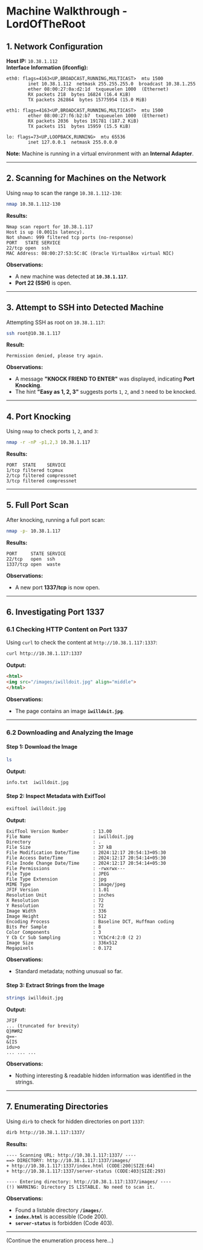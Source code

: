 # Machine Walkthrough - LordOfTheRoot

## 1. Network Configuration

**Host IP:** `10.38.1.112`  
**Interface Information (ifconfig):**

```
eth0: flags=4163<UP,BROADCAST,RUNNING,MULTICAST>  mtu 1500
        inet 10.38.1.112  netmask 255.255.255.0  broadcast 10.38.1.255
        ether 08:00:27:0a:d2:1d  txqueuelen 1000  (Ethernet)
        RX packets 218  bytes 16824 (16.4 KiB)
        TX packets 262864  bytes 15775954 (15.0 MiB)

eth1: flags=4163<UP,BROADCAST,RUNNING,MULTICAST>  mtu 1500
        ether 08:00:27:f6:b2:b7  txqueuelen 1000  (Ethernet)
        RX packets 2036  bytes 191781 (187.2 KiB)
        TX packets 151  bytes 15959 (15.5 KiB)

lo: flags=73<UP,LOOPBACK,RUNNING>  mtu 65536
        inet 127.0.0.1  netmask 255.0.0.0
```

**Note:** Machine is running in a virtual environment with an **Internal Adapter**.

---

## 2. Scanning for Machines on the Network

Using `nmap` to scan the range `10.38.1.112-130`:

```bash
nmap 10.38.1.112-130
```

**Results:**

```
Nmap scan report for 10.38.1.117
Host is up (0.0011s latency).
Not shown: 999 filtered tcp ports (no-response)
PORT   STATE SERVICE
22/tcp open  ssh
MAC Address: 08:00:27:53:5C:8C (Oracle VirtualBox virtual NIC)
```

**Observations:**
- A new machine was detected at **`10.38.1.117`**.
- **Port 22 (SSH)** is open.

---

## 3. Attempt to SSH into Detected Machine

Attempting SSH as root on `10.38.1.117`:

```bash
ssh root@10.38.1.117
```

**Result:**

```
Permission denied, please try again.
```

**Observations:**
- A message **"KNOCK FRIEND TO ENTER"** was displayed, indicating **Port Knocking**.
- The hint **"Easy as 1, 2, 3"** suggests ports `1`, `2`, and `3` need to be knocked.

---

## 4. Port Knocking

Using `nmap` to check ports `1`, `2`, and `3`:

```bash
nmap -r -nP -p1,2,3 10.38.1.117
```

**Results:**

```
PORT  STATE    SERVICE
1/tcp filtered tcpmux
2/tcp filtered compressnet
3/tcp filtered compressnet
```

---

## 5. Full Port Scan

After knocking, running a full port scan:

```bash
nmap -p- 10.38.1.117
```

**Results:**

```
PORT     STATE SERVICE
22/tcp   open  ssh
1337/tcp open  waste
```

**Observations:**
- A new port **1337/tcp** is now open.

---

## 6. Investigating Port 1337

### 6.1 Checking HTTP Content on Port 1337

Using `curl` to check the content at `http://10.38.1.117:1337`:

```bash
curl http://10.38.1.117:1337
```

**Output:**

```html
<html>
<img src="/images/iwilldoit.jpg" align="middle">
</html>
```

**Observations:**
- The page contains an image **`iwilldoit.jpg`**.

---

### 6.2 Downloading and Analyzing the Image

#### Step 1: Download the Image

```bash
ls
```

**Output:**

```
info.txt  iwilldoit.jpg
```

#### Step 2: Inspect Metadata with ExifTool

```bash
exiftool iwilldoit.jpg
```

**Output:**

```
ExifTool Version Number         : 13.00
File Name                       : iwilldoit.jpg
Directory                       : .
File Size                       : 37 kB
File Modification Date/Time     : 2024:12:17 20:54:13+05:30
File Access Date/Time           : 2024:12:17 20:54:14+05:30
File Inode Change Date/Time     : 2024:12:17 20:54:14+05:30
File Permissions                : -rwxrwx---
File Type                       : JPEG
File Type Extension             : jpg
MIME Type                       : image/jpeg
JFIF Version                    : 1.01
Resolution Unit                 : inches
X Resolution                    : 72
Y Resolution                    : 72
Image Width                     : 336
Image Height                    : 512
Encoding Process                : Baseline DCT, Huffman coding
Bits Per Sample                 : 8
Color Components                : 3
Y Cb Cr Sub Sampling            : YCbCr4:2:0 (2 2)
Image Size                      : 336x512
Megapixels                      : 0.172
```

**Observations:**
- Standard metadata; nothing unusual so far.

#### Step 3: Extract Strings from the Image

```bash
strings iwilldoit.jpg
```

**Output:**

```
JFIF
... (truncated for brevity)
Q}M#R2
q==- 
&[IS
idu>o
... ... ...
```

**Observations:**
- Nothing interesting & readable hidden information was identified in the strings.

---

## 7. Enumerating Directories

Using `dirb` to check for hidden directories on port `1337`:

```bash
dirb http://10.38.1.117:1337/
```

**Results:**

```
---- Scanning URL: http://10.38.1.117:1337/ ----
==> DIRECTORY: http://10.38.1.117:1337/images/                                                                                                              
+ http://10.38.1.117:1337/index.html (CODE:200|SIZE:64)                                                                                                     
+ http://10.38.1.117:1337/server-status (CODE:403|SIZE:293)                                                                                                
                                                                                                                                                            
---- Entering directory: http://10.38.1.117:1337/images/ ----
(!) WARNING: Directory IS LISTABLE. No need to scan it.                        
```

**Observations:**
- Found a listable directory **`/images/`**.
- **`index.html`** is accessible (Code 200).
- **`server-status`** is forbidden (Code 403).

---

(Continue the enumeration process here...)
